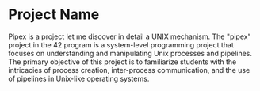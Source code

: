 # Project Name

Pipex is a project let me discover in detail a UNIX mechanism.
The "pipex" project in the 42 program is a system-level programming project that focuses on understanding and manipulating Unix processes and pipelines. The primary objective of this project is to familiarize students with the intricacies of process creation, inter-process communication, and the use of pipelines in Unix-like operating systems.
